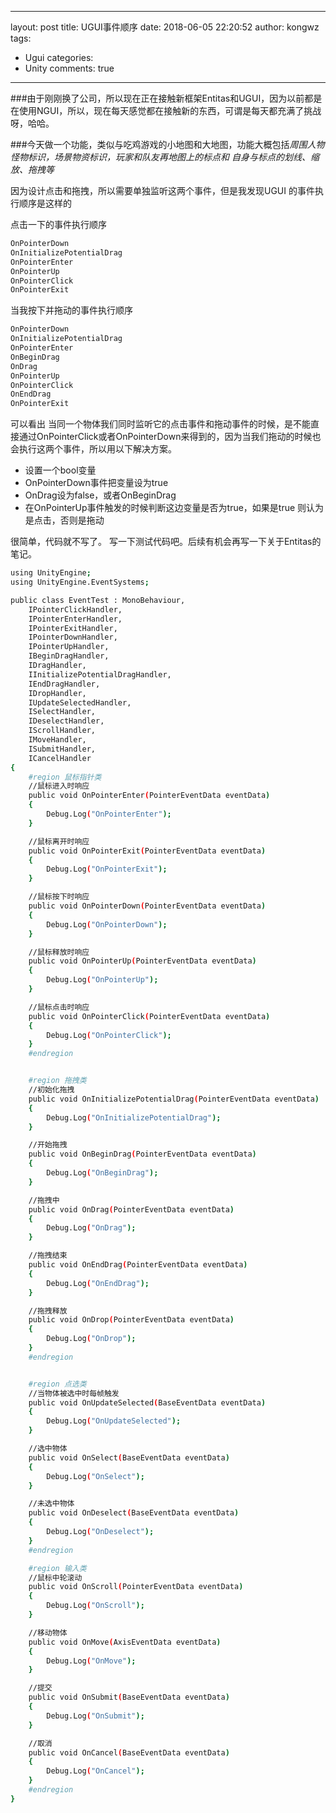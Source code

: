 ﻿* * *

layout: post
title: UGUI事件顺序
date: 2018-06-05 22:20:52
author: kongwz
tags:

*   Ugui
categories:
*   Unity
comments: true

* * *
###由于刚刚换了公司，所以现在正在接触新框架Entitas和UGUI，因为以前都是在使用NGUI，所以，现在每天感觉都在接触新的东西，可谓是每天都充满了挑战呀，哈哈。

###今天做一个功能，类似与吃鸡游戏的小地图和大地图，功能大概包括*周围人物怪物标识，场景物资标识，玩家和队友再地图上的标点和 自身与标点的划线、缩放、拖拽等*

因为设计点击和拖拽，所以需要单独监听这两个事件，但是我发现UGUI 的事件执行顺序是这样的

点击一下的事件执行顺序
```bash
OnPointerDown
OnInitializePotentialDrag
OnPointerEnter
OnPointerUp
OnPointerClick
OnPointerExit
```
当我按下并拖动的事件执行顺序
```bash
OnPointerDown
OnInitializePotentialDrag
OnPointerEnter
OnBeginDrag
OnDrag
OnPointerUp
OnPointerClick
OnEndDrag
OnPointerExit
```

可以看出 当同一个物体我们同时监听它的点击事件和拖动事件的时候，是不能直接通过OnPointerClick或者OnPointerDown来得到的，因为当我们拖动的时候也会执行这两个事件，所以用以下解决方案。

- 设置一个bool变量
- OnPointerDown事件把变量设为true
- OnDrag设为false，或者OnBeginDrag
- 在OnPointerUp事件触发的时候判断这边变量是否为true，如果是true 则认为是点击，否则是拖动

很简单，代码就不写了。
写一下测试代码吧。后续有机会再写一下关于Entitas的笔记。

```bash
using UnityEngine;
using UnityEngine.EventSystems;

public class EventTest : MonoBehaviour,
    IPointerClickHandler,
    IPointerEnterHandler,
    IPointerExitHandler,
    IPointerDownHandler,
    IPointerUpHandler,
    IBeginDragHandler,
    IDragHandler,
    IInitializePotentialDragHandler,
    IEndDragHandler,
    IDropHandler,
    IUpdateSelectedHandler,
    ISelectHandler,
    IDeselectHandler,
    IScrollHandler,
    IMoveHandler,
    ISubmitHandler,
    ICancelHandler
{
    #region 鼠标指针类
    //鼠标进入时响应
    public void OnPointerEnter(PointerEventData eventData)
    {
        Debug.Log("OnPointerEnter");
    }

    //鼠标离开时响应
    public void OnPointerExit(PointerEventData eventData)
    {
        Debug.Log("OnPointerExit");
    }

    //鼠标按下时响应
    public void OnPointerDown(PointerEventData eventData)
    {
        Debug.Log("OnPointerDown");
    }

    //鼠标释放时响应
    public void OnPointerUp(PointerEventData eventData)
    {
        Debug.Log("OnPointerUp");
    }

    //鼠标点击时响应
    public void OnPointerClick(PointerEventData eventData)
    {
        Debug.Log("OnPointerClick");
    }
    #endregion


    #region 拖拽类
    //初始化拖拽
    public void OnInitializePotentialDrag(PointerEventData eventData)
    {
        Debug.Log("OnInitializePotentialDrag");
    }

    //开始拖拽
    public void OnBeginDrag(PointerEventData eventData)
    {
        Debug.Log("OnBeginDrag");
    }

    //拖拽中
    public void OnDrag(PointerEventData eventData)
    {
        Debug.Log("OnDrag");
    }

    //拖拽结束
    public void OnEndDrag(PointerEventData eventData)
    {
        Debug.Log("OnEndDrag");
    }

    //拖拽释放
    public void OnDrop(PointerEventData eventData)
    {
        Debug.Log("OnDrop");
    }
    #endregion


    #region 点选类
    //当物体被选中时每帧触发
    public void OnUpdateSelected(BaseEventData eventData)
    {
        Debug.Log("OnUpdateSelected");
    }

    //选中物体
    public void OnSelect(BaseEventData eventData)
    {
        Debug.Log("OnSelect");
    }

    //未选中物体
    public void OnDeselect(BaseEventData eventData)
    {
        Debug.Log("OnDeselect");
    }
    #endregion

    #region 输入类
    //鼠标中轮滚动
    public void OnScroll(PointerEventData eventData)
    {
        Debug.Log("OnScroll");
    }

    //移动物体
    public void OnMove(AxisEventData eventData)
    {
        Debug.Log("OnMove");
    }

    //提交
    public void OnSubmit(BaseEventData eventData)
    {
        Debug.Log("OnSubmit");
    }

    //取消
    public void OnCancel(BaseEventData eventData)
    {
        Debug.Log("OnCancel");
    }
    #endregion
}
```